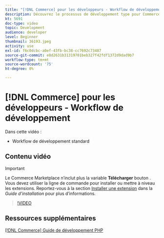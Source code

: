 ```yaml
---
title: "[!DNL Commerce] pour les développeurs - Workflow de développement"
description: Découvrez le processus de développement type pour Commerce.
kt: 5691
doc-type: video
topic: Development
audience: developer
level: Beginner
thumbnail: 36193.jpeg
activity: use
exl-id: f6c0dcbc-a0ef-43fb-bc38-cc7692c73487
source-git-commit: e8d2631b31319701beb327f42fdf1372d9dad9b7
workflow-type: tm+mt
source-wordcount: '75'
ht-degree: 0%

---
```


# [!DNL Commerce] pour les développeurs - Workflow de développement

Dans cette vidéo :

- Workflow de développement standard

## Contenu vidéo

>[!IMPORTANT]
>
>Le Commerce Marketplace n’inclut plus la variable **Télécharger** bouton . Vous devez utiliser la ligne de commande pour installer ou mettre à niveau les extensions. Reportez-vous à la section [Installer une extension](https://experienceleague.adobe.com/docs/commerce-operations/installation-guide/tutorials/extensions.html) dans la _Guide d’installation_ pour plus d’informations.

>[!VIDEO](https://video.tv.adobe.com/v/36193?quality=12&learn=on)

## Ressources supplémentaires

[[!DNL Commerce] Guide de développement PHP](https://developer.adobe.com/commerce/php/development/)
